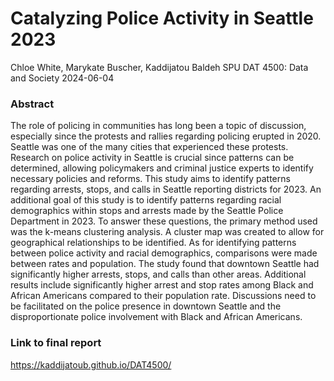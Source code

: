 # Catalyzing Police Activity in Seattle 2023

Chloe White, Marykate Buscher, Kaddijatou Baldeh
SPU DAT 4500: Data and Society 
2024-06-04

### Abstract

The role of policing in communities has long been a topic of discussion, especially since the protests and rallies regarding policing erupted in 2020. Seattle was one of the many cities that experienced these protests. Research on police activity in Seattle is crucial since patterns can be determined, allowing policymakers and criminal justice experts to identify necessary policies and reforms. This study aims to identify patterns regarding arrests, stops, and calls in Seattle reporting districts for 2023. An additional goal of this study is to identify patterns regarding racial demographics within stops and arrests made by the Seattle Police Department in 2023. To answer these questions, the primary method used was the k-means clustering analysis. A cluster map was created to allow for geographical relationships to be identified. As for identifying patterns between police activity and racial demographics, comparisons were made between rates and population. The study found that downtown Seattle had significantly higher arrests, stops, and calls than other areas. Additional results include significantly higher arrest and stop rates among Black and African Americans compared to their population rate. Discussions need to be facilitated on the police presence in downtown Seattle and the disproportionate police involvement with Black and African Americans.

### Link to final report 
https://kaddijatoub.github.io/DAT4500/
